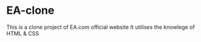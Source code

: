 # EA-clone
This is a clone project of EA.com official website
It utilises the knowlege of HTML & CSS
